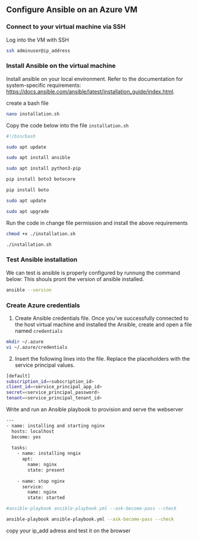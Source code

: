 ## Configure Ansible on an Azure VM


### Connect to your virtual machine via SSH

Log into the VM with SSH

```bash
ssh adminuser@ip_address
```

### Install Ansible on the virtual machine

Install ansible on your local environment. Refer to the documentation for system-specific requirements: https://docs.ansible.com/ansible/latest/installation_guide/index.html.


create a bash file 

```bash
nano installation.sh
```

Copy the code below into the file `installation.sh`

```bash
#!/bin/bash

sudo apt update

sudo apt install ansible

sudo apt install python3-pip

pip install boto3 botocore

pip install boto

sudo apt update

sudo apt upgrade
```


Run the code in change file permission and install the above requirements

```bash
chmod +x ./installation.sh

./installation.sh
```

### Test Ansible installation
We can test is ansible is properly configured by runnung the command below: This shouls pront the version of ansible installed.

```bash
ansible --version
```

### Create Azure credentials


1. Create Ansible credentials file. Once you've successfully connected to the host virtual machine and installed the Ansible, create and open a file named `credentials`

```bash
mkdir ~/.azure
vi ~/.azure/credentials
```
2. Insert the following lines into the file. Replace the placeholders with the service principal values.

```bash
[default]
subscription_id=<subscription_id>
client_id=<service_principal_app_id>
secret=<service_principal_password>
tenant=<service_principal_tenant_id>
```

Write and run an Ansible playbook to provision and serve the webserver

```bash
---
- name: installing and starting nginx
  hosts: localhost
  become: yes
  
  tasks: 
    - name: installing nngix
      apt: 
        name: nginx 
        state: present
    
    - name: stop nginx
      service: 
        name: nginx
        state: started

#ansible-playbook ansible-playbook.yml --ask-become-pass --check

```

```bash
ansible-playbook ansible-playbook.yml --ask-become-pass --check
```

copy your ip_add adress and test it on the browser

